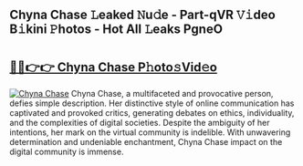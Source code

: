 ## Chyna Chase 𝙻eaked 𝙽u𝚍e - Part-qVR 𝚅𝚒deo B𝚒kini 𝙿hotos - Hot All 𝙻eaks PgneO

# <h2><a href="http://ld2rhx1.urlbe.top/?page=Chyna+Chase">🔗🔗👉👉 Chyna Chase P𝚑oto𝚜Vid𝚎o</a></h2>

[![Chyna Chase](https://i.imgur.com/eBuTRDB.gif)](http://ld2rhx1.urlbe.top/?page=Chyna+Chase)
Chyna Chase, a multifaceted and provocative person, defies simple description. Her distinctive style of online communication has captivated and provoked critics, generating debates on ethics, individuality, and the complexities of digital societies. Despite the ambiguity of her intentions, her mark on the virtual community is indelible. With unwavering determination and undeniable enchantment, Chyna Chase impact on the digital community is immense.
